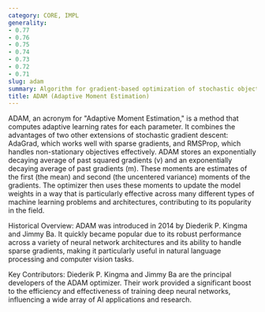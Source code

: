 ```yaml
---
category: CORE, IMPL
generality:
- 0.77
- 0.76
- 0.75
- 0.74
- 0.73
- 0.72
- 0.71
slug: adam
summary: Algorithm for gradient-based optimization of stochastic objective functions, widely used in training DL models.
title: ADAM (Adaptive Moment Estimation)
---
```


ADAM, an acronym for "Adaptive Moment Estimation," is a method that computes adaptive learning rates for each parameter. It combines the advantages of two other extensions of stochastic gradient descent: AdaGrad, which works well with sparse gradients, and RMSProp, which handles non-stationary objectives effectively. ADAM stores an exponentially decaying average of past squared gradients (v) and an exponentially decaying average of past gradients (m). These moments are estimates of the first (the mean) and second (the uncentered variance) moments of the gradients. The optimizer then uses these moments to update the model weights in a way that is particularly effective across many different types of machine learning problems and architectures, contributing to its popularity in the field.

Historical Overview:
ADAM was introduced in 2014 by Diederik P. Kingma and Jimmy Ba. It quickly became popular due to its robust performance across a variety of neural network architectures and its ability to handle sparse gradients, making it particularly useful in natural language processing and computer vision tasks.

Key Contributors:
Diederik P. Kingma and Jimmy Ba are the principal developers of the ADAM optimizer. Their work provided a significant boost to the efficiency and effectiveness of training deep neural networks, influencing a wide array of AI applications and research.